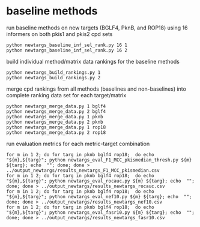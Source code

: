 # baseline methods

run baseline methods on new targets (BGLF4, PknB, and ROP18) using 16 informers on both pkis1 and pkis2 cpd sets
```
python newtargs_baseline_inf_sel_rank.py 16 1
python newtargs_baseline_inf_sel_rank.py 16 2
```

build individual method/matrix data rankings for the baseline methods
```
python newtargs_build_rankings.py 1
python newtargs_build_rankings.py 2

```
merge cpd rankings from all methods (baselines and non-baselines) into complete ranking data set for each target/matrix
```
python newtargs_merge_data.py 1 bglf4
python newtargs_merge_data.py 2 bglf4
python newtargs_merge_data.py 1 pknb
python newtargs_merge_data.py 2 pknb
python newtargs_merge_data.py 1 rop18
python newtargs_merge_data.py 2 rop18
```

run evaluation metrics for each metric-target combination
```
for m in 1 2; do for targ in pknb bglf4 rop18;  do echo "${m},${targ}"; python newtargs_eval_F1_MCC_pkismedian_thresh.py ${m} ${targ}; echo  ""; done; done > ../output_newtargs/results_newtargs_F1_MCC_pkismedian.csv 
for m in 1 2; do for targ in pknb bglf4 rop18;  do echo "${m},${targ}"; python newtargs_eval_rocauc.py ${m} ${targ}; echo  ""; done; done > ../output_newtargs/results_newtargs_rocauc.csv
for m in 1 2; do for targ in pknb bglf4 rop18;  do echo "${m},${targ}"; python newtargs_eval_nef10.py ${m} ${targ}; echo  ""; done; done > ../output_newtargs/results_newtargs_nef10.csv
for m in 1 2; do for targ in pknb bglf4 rop18;  do echo "${m},${targ}"; python newtargs_eval_fasr10.py ${m} ${targ}; echo  ""; done; done > ../output_newtargs/results_newtargs_fasr10.csv
```


